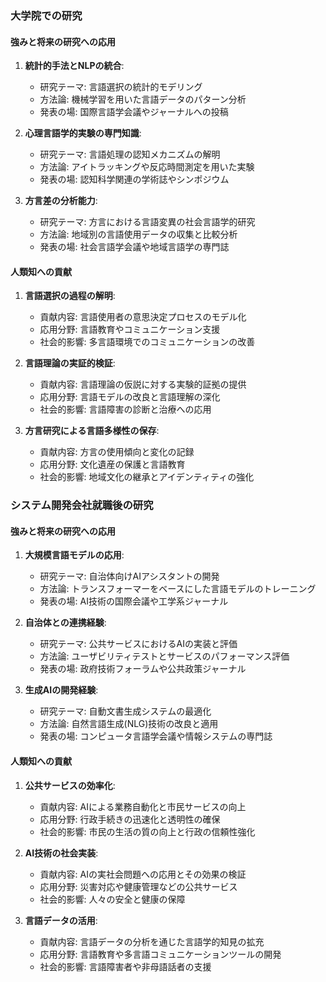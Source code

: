 ### 大学院での研究

#### 強みと将来の研究への応用
1. **統計的手法とNLPの統合**:
   - 研究テーマ: 言語選択の統計的モデリング
   - 方法論: 機械学習を用いた言語データのパターン分析
   - 発表の場: 国際言語学会議やジャーナルへの投稿

2. **心理言語学的実験の専門知識**:
   - 研究テーマ: 言語処理の認知メカニズムの解明
   - 方法論: アイトラッキングや反応時間測定を用いた実験
   - 発表の場: 認知科学関連の学術誌やシンポジウム

3. **方言差の分析能力**:
   - 研究テーマ: 方言における言語変異の社会言語学的研究
   - 方法論: 地域別の言語使用データの収集と比較分析
   - 発表の場: 社会言語学会議や地域言語学の専門誌

#### 人類知への貢献
1. **言語選択の過程の解明**:
   - 貢献内容: 言語使用者の意思決定プロセスのモデル化
   - 応用分野: 言語教育やコミュニケーション支援
   - 社会的影響: 多言語環境でのコミュニケーションの改善

2. **言語理論の実証的検証**:
   - 貢献内容: 言語理論の仮説に対する実験的証拠の提供
   - 応用分野: 言語モデルの改良と言語理解の深化
   - 社会的影響: 言語障害の診断と治療への応用

3. **方言研究による言語多様性の保存**:
   - 貢献内容: 方言の使用傾向と変化の記録
   - 応用分野: 文化遺産の保護と言語教育
   - 社会的影響: 地域文化の継承とアイデンティティの強化

### システム開発会社就職後の研究

#### 強みと将来の研究への応用
1. **大規模言語モデルの応用**:
   - 研究テーマ: 自治体向けAIアシスタントの開発
   - 方法論: トランスフォーマーをベースにした言語モデルのトレーニング
   - 発表の場: AI技術の国際会議や工学系ジャーナル

2. **自治体との連携経験**:
   - 研究テーマ: 公共サービスにおけるAIの実装と評価
   - 方法論: ユーザビリティテストとサービスのパフォーマンス評価
   - 発表の場: 政府技術フォーラムや公共政策ジャーナル

3. **生成AIの開発経験**:
   - 研究テーマ: 自動文書生成システムの最適化
   - 方法論: 自然言語生成(NLG)技術の改良と適用
   - 発表の場: コンピュータ言語学会議や情報システムの専門誌

#### 人類知への貢献
1. **公共サービスの効率化**:
   - 貢献内容: AIによる業務自動化と市民サービスの向上
   - 応用分野: 行政手続きの迅速化と透明性の確保
   - 社会的影響: 市民の生活の質の向上と行政の信頼性強化

2. **AI技術の社会実装**:
   - 貢献内容: AIの実社会問題への応用とその効果の検証
   - 応用分野: 災害対応や健康管理などの公共サービス
   - 社会的影響: 人々の安全と健康の保障

3. **言語データの活用**:
   - 貢献内容: 言語データの分析を通じた言語学的知見の拡充
   - 応用分野: 言語教育や多言語コミュニケーションツールの開発
   - 社会的影響: 言語障害者や非母語話者の支援